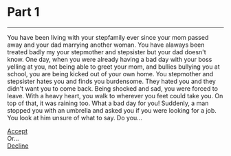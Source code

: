 # Part 1
---
You have been living with your stepfamily ever since your mom passed away and your dad marrying another woman. You have alaways been treated badly my your stepmother and stepsister but your dad doesn't know. One day, when you were already having a bad day with your boss yelling at you, not being able to greet your mom, and bullies bullying you at school, you are being kicked out of your own home. You stepmother and stepsister hates you and finds you burdensome. They hated you and they didn't want you to come back. Being shocked and sad, you were forced to leave. With a heavy heart, you walk to wherever you feet could take you. On top of that, it was raining too. What a bad day for you! Suddenly, a man stopped you with an umbrella and asked you if you were looking for a job. You look at him unsure of what to say. Do you...


[Accept](accept/accept.md)  
Or...  
[Decline](decline/decline.md)


